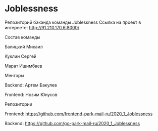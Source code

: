 # Joblessness
Репозиторий бэкэнда команды Joblessness
Ссылка на проект в интернете: http://91.210.170.6:8000/

Состав команды

Балицкий Михаил

Куклин Сергей

Марат Ишимбаев

Менторы

Backend: Артем Бакулев

Frontend: Нозим Юнусов

Репозитории

Frontend: https://github.com/frontend-park-mail-ru/2020_1_Joblessness

Backend: https://github.com/go-park-mail-ru/2020_1_Joblessness
